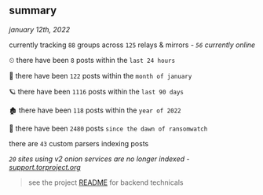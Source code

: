 
## summary
_january 12th, 2022_

currently tracking `88` groups across `125` relays & mirrors - _`56` currently online_

⏲ there have been `8` posts within the `last 24 hours`

🦈 there have been `122` posts within the `month of january`

🪐 there have been `1116` posts within the `last 90 days`

🏚 there have been `118` posts within the `year of 2022`

🦕 there have been `2480` posts `since the dawn of ransomwatch`

there are `43` custom parsers indexing posts

_`20` sites using v2 onion services are no longer indexed - [support.torproject.org](https://support.torproject.org/onionservices/v2-deprecation/)_

> see the project [README](https://github.com/thetanz/ransomwatch#ransomwatch--) for backend technicals
